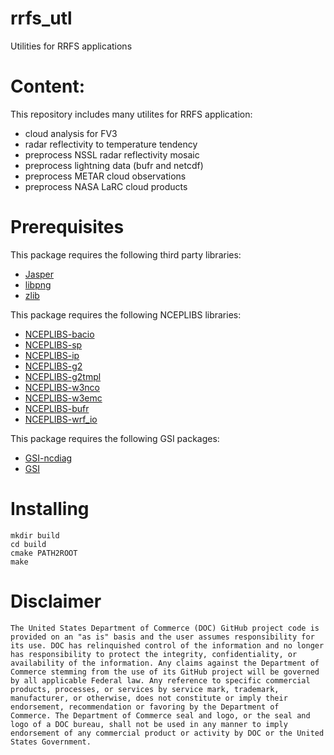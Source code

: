 # rrfs_utl
Utilities for RRFS applications

# Content:

This repository includes many utilites for RRFS application:
 - cloud analysis for FV3
 - radar reflectivity to temperature tendency
 - preprocess NSSL radar reflectivity mosaic
 - preprocess lightning data (bufr and netcdf)
 - preprocess METAR cloud observations
 - preprocess NASA LaRC cloud products

# Prerequisites

This package requires the following third party libraries:
- [Jasper](http://www.ece.uvic.ca/~mdadams/jasper/)
- [libpng](http://www.libpng.org/pub/png/libpng.html)
- [zlib](http://www.zlib.net/)

This package requires the following NCEPLIBS libraries:
- [NCEPLIBS-bacio](https://github.com/NOAA-EMC/NCEPLIBS-bacio)
- [NCEPLIBS-sp](https://github.com/NOAA-EMC/NCEPLIBS-sp)
- [NCEPLIBS-ip](https://github.com/NOAA-EMC/NCEPLIBS-ip)
- [NCEPLIBS-g2](https://github.com/NOAA-EMC/NCEPLIBS-g2)
- [NCEPLIBS-g2tmpl](https://github.com/NOAA-EMC/NCEPLIBS-g2tmpl)
- [NCEPLIBS-w3nco](https://github.com/NOAA-EMC/NCEPLIBS-w3nco)
- [NCEPLIBS-w3emc](https://github.com/NOAA-EMC/NCEPLIBS-w3emc)
- [NCEPLIBS-bufr](https://github.com/NOAA-EMC/NCEPLIBS-bufr)
- [NCEPLIBS-wrf_io](https://github.com/NOAA-EMC/NCEPLIBS-wrf_io)

This package requires the following GSI packages:
- [GSI-ncdiag](https://github.com/NOAA-EMC/GSI-ncdiag)
- [GSI](https://github.com/NOAA-EMC/GSI)

# Installing

```
mkdir build
cd build
cmake PATH2ROOT
make
```

# Disclaimer

```
The United States Department of Commerce (DOC) GitHub project code is
provided on an "as is" basis and the user assumes responsibility for
its use. DOC has relinquished control of the information and no longer
has responsibility to protect the integrity, confidentiality, or
availability of the information. Any claims against the Department of
Commerce stemming from the use of its GitHub project will be governed
by all applicable Federal law. Any reference to specific commercial
products, processes, or services by service mark, trademark,
manufacturer, or otherwise, does not constitute or imply their
endorsement, recommendation or favoring by the Department of
Commerce. The Department of Commerce seal and logo, or the seal and
logo of a DOC bureau, shall not be used in any manner to imply
endorsement of any commercial product or activity by DOC or the United
States Government.

